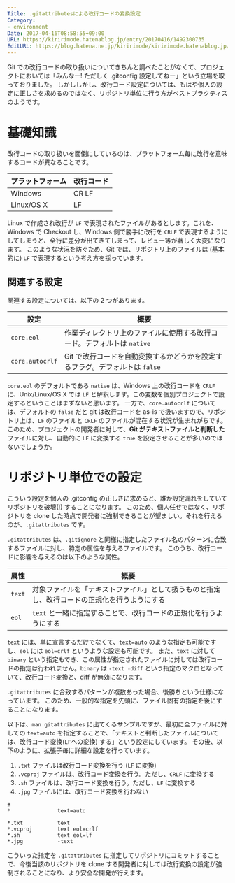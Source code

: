 ```yaml
---
Title: .gitattributesによる改行コードの変換設定
Category:
- environment
Date: 2017-04-16T08:58:55+09:00
URL: https://kiririmode.hatenablog.jp/entry/20170416/1492300735
EditURL: https://blog.hatena.ne.jp/kiririmode/kiririmode.hatenablog.jp/atom/entry/10328749687237296750
---
```


Git での改行コードの取り扱いについてきちんと調べたことがなくて、プロジェクトにおいては「みんなー! ただしく .gitconfig 設定してねー」という立場を取っておりました。
しかししかし、改行コード設定については、もはや個人の設定に正しさを求めるのではなく、リポジトリ単位に行う方がベストプラクティスのようです。

# 基礎知識

改行コードの取り扱いを面倒にしているのは、プラットフォーム毎に改行を意味するコードが異なることです。

| プラットフォーム | 改行コード |
|----------------|----------|
|Windows         | CR LF    |
|Linux/OS X      | LF       |

Linux で作成され改行が `LF` で表現されたファイルがあるとします。これを、Windows で Checkout し、Windows 側で勝手に改行を `CRLF` で表現するようにしてしまうと、全行に差分が出てきてしまって、レビュー等が著しく大変になります。
このような状況を防ぐため、Git では、リポジトリ上のファイルは (基本的に) `LF` で表現するという考え方を採っています。

## 関連する設定

関連する設定については、以下の 2 つがあります。

| 設定 | 概要 |
|----------------|----------|
|`core.eol`      | 作業ディレクトリ上のファイルに使用する改行コード。デフォルトは `native` |
|`core.autocrlf` | Git で改行コードを自動変換するかどうかを設定するフラグ。デフォルトは `false` |

`core.eol` のデフォルトである `native` は、Windows 上の改行コードを `CRLF` に、Unix/Linux/OS X では `LF` と解釈します。この変数を個別プロジェクトで設定するということはまずないと思います。
一方で、`core.autocrlf` については、デフォルトの `false` だと git は改行コードを as-is で扱いますので、リポジトリ上は、`LF` のファイルと `CRLF` のファイルが混在する状況が生まれがちです。
このため、プロジェクトの開発者に対して、**Git がテキストファイルと判断した** ファイルに対し、自動的に `LF` に変換する `true` を設定させることが多いのではないでしょうか。

# リポジトリ単位での設定

こういう設定を個人の .gitconfig の正しさに求めると、誰か設定漏れをしていてリポジトリを破壊(!) することになります。
このため、個人任せではなく、リポジトリを clone した時点で開発者に強制できることが望ましい。それを行えるのが、`.gitattributes` です。

`.gitattributes` は、`.gitignore` と同様に指定したファイル名のパターンに合致するファイルに対し、特定の属性を与えるファイルです。
このうち、改行コードに影響を与えるのは以下のような属性。

| 属性 | 概要 |
|----------------|----------|
| `text` | 対象ファイルを「テキストファイル」として扱うものと指定し、改行コードの正規化を行うようにする |
| `eol`  | `text` と一緒に指定することで、改行コードの正規化を行うようにする |

`text` には、単に宣言するだけでなくて、`text=auto` のような指定も可能ですし、`eol` には `eol=crlf` というような設定も可能です。
また、`text` に対して `binary` という指定もでき、この属性が指定されたファイルに対しては改行コードの指定は行われません。`binary` は `-text -diff` という指定のマクロとなっていて、改行コード変換と、diff が無効になります。


`.gitattributes` に合致するパターンが複数あった場合、後勝ちという仕様になっています。
このため、一般的な指定を先頭に、ファイル固有の指定を後にすることになります。

以下は、`man gitattributes` に出てくるサンプルですが、最初に全ファイルに対しての `text=auto` を指定することで、「テキストと判断したファイルについては、改行コード変換(`LF`への変換) する」という設定にしています。
その後、以下のように、拡張子毎に詳細な設定を行っています。

1. `.txt` ファイルは改行コード変換を行う (`LF` に変換)
2. `.vcproj` ファイルは、改行コード変換を行う。ただし、`CRLF` に変換する
3. `.sh` ファイルは、改行コード変換を行う。ただし、`LF` に変換する
4. `.jpg` ファイルには、改行コード変換を行わない


```
#
*               text=auto

*.txt           text
*.vcproj        text eol=crlf
*.sh            text eol=lf
*.jpg           -text
```

こういった指定を `.gitattributes` に指定してリポジトリにコミットすることで、今後当該のリポジトリを clone する開発者に対しては改行変換の設定が強制されることになり、より安全な開発が行えます。
